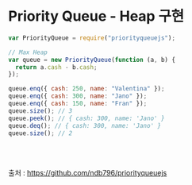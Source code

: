 # Priority Queue - Heap 구현

```javascript
var PriorityQueue = require("priorityqueuejs");

// Max Heap
var queue = new PriorityQueue(function (a, b) {
  return a.cash - b.cash;
});

queue.enq({ cash: 250, name: "Valentina" });
queue.enq({ cash: 300, name: "Jano" });
queue.enq({ cash: 150, name: "Fran" });
queue.size(); // 3
queue.peek(); // { cash: 300, name: 'Jano' }
queue.deq(); // { cash: 300, name: 'Jano' }
queue.size(); // 2
```

<br/>
<br/>

출처 : https://github.com/ndb796/priorityqueuejs
